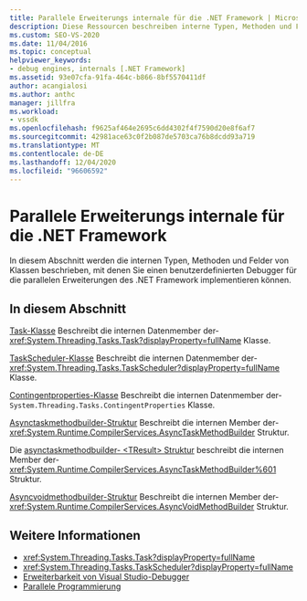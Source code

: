 ```yaml
---
title: Parallele Erweiterungs internale für die .NET Framework | Microsoft-Dokumentation
description: Diese Ressourcen beschreiben interne Typen, Methoden und Felder von Klassen, die verwendet werden, um einen benutzerdefinierten Debugger für die parallelen Erweiterungen des .NET Framework zu implementieren.
ms.custom: SEO-VS-2020
ms.date: 11/04/2016
ms.topic: conceptual
helpviewer_keywords:
- debug engines, internals [.NET Framework]
ms.assetid: 93e07cfa-91fa-464c-b866-8bf5570411df
author: acangialosi
ms.author: anthc
manager: jillfra
ms.workload:
- vssdk
ms.openlocfilehash: f9625af464e2695c6dd4302f4f7590d20e8f6af7
ms.sourcegitcommit: 42981ace63c0f2b087de5703ca76b8dcdd93a719
ms.translationtype: MT
ms.contentlocale: de-DE
ms.lasthandoff: 12/04/2020
ms.locfileid: "96606592"
---
```

# <a name="parallel-extension-internals-for-the-net-framework"></a>Parallele Erweiterungs internale für die .NET Framework
In diesem Abschnitt werden die internen Typen, Methoden und Felder von Klassen beschrieben, mit denen Sie einen benutzerdefinierten Debugger für die parallelen Erweiterungen des .NET Framework implementieren können.

## <a name="in-this-section"></a>In diesem Abschnitt
 [Task-Klasse](../../extensibility/debugger/task-class-internal-members.md) Beschreibt die internen Datenmember der- <xref:System.Threading.Tasks.Task?displayProperty=fullName> Klasse.

 [TaskScheduler-Klasse](../../extensibility/debugger/taskscheduler-class-internal-members.md) Beschreibt die internen Datenmember der- <xref:System.Threading.Tasks.TaskScheduler?displayProperty=fullName> Klasse.

 [Contingentproperties-Klasse](../../extensibility/debugger/contingentproperties-class-internal-members.md) Beschreibt die internen Datenmember der- `System.Threading.Tasks.ContingentProperties` Klasse.

 [Asynctaskmethodbuilder-Struktur](../../extensibility/debugger/asynctaskmethodbuilder-structure-internal-members.md) Beschreibt die internen Member der- <xref:System.Runtime.CompilerServices.AsyncTaskMethodBuilder> Struktur.

 Die [asynctaskmethodbuilder- \<TResult> Struktur](../../extensibility/debugger/asynctaskmethodbuilder-tresult-structure-internal-members.md) beschreibt die internen Member der- <xref:System.Runtime.CompilerServices.AsyncTaskMethodBuilder%601> Struktur.

 [Asyncvoidmethodbuilder-Struktur](../../extensibility/debugger/asyncvoidmethodbuilder-structure-internal-members.md) Beschreibt die internen Member der- <xref:System.Runtime.CompilerServices.AsyncVoidMethodBuilder> Struktur.

## <a name="see-also"></a>Weitere Informationen
- <xref:System.Threading.Tasks.Task?displayProperty=fullName>
- <xref:System.Threading.Tasks.TaskScheduler?displayProperty=fullName>
- [Erweiterbarkeit von Visual Studio-Debugger](../../extensibility/debugger/visual-studio-debugger-extensibility.md)
- [Parallele Programmierung](/dotnet/standard/parallel-programming/index)
